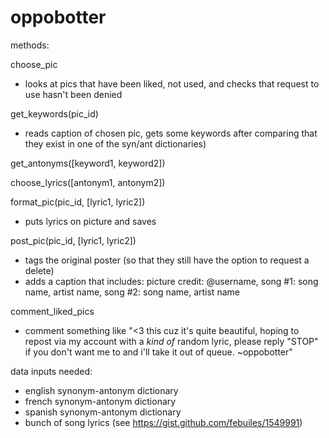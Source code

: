 # oppobotter

methods:

choose_pic
- looks at pics that have been liked, not used, and checks that request to use hasn't been denied
	
get_keywords(pic_id)
- reads caption of chosen pic, gets some keywords after comparing that they exist in one of the syn/ant dictionaries)
  
get_antonyms([keyword1, keyword2])

choose_lyrics([antonym1, antonym2])

format_pic(pic_id, [lyric1, lyric2])
- puts lyrics on picture and saves
  
post_pic(pic_id, [lyric1, lyric2])
- tags the original poster (so that they still have the option to request a delete)
- adds a caption that includes: picture credit: @username, song #1: song name, artist name, song #2: song name, artist name

comment_liked_pics
- comment something like "<3 this cuz it's quite beautiful, hoping to repost via my account with a *kind of* random lyric, please reply "STOP" if you don't want me to and i'll take it out of queue. ~oppobotter"

data inputs needed:
- english synonym-antonym dictionary
- french synonym-antonym dictionary
- spanish synonym-antonym dictionary
- bunch of song lyrics (see https://gist.github.com/febuiles/1549991)
